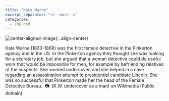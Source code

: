 ```yaml
---
title: "Kate_Warne"
excerpt_separator: "<!--more-->"
categories:
  - she.dbd
---
```



![center-aligned-image](https://cdn.pixabay.com/photo/2020/10/26/16/56/man-5687861_1280.png){: .align-center}

Kate Warne (1833-1868) was the first female detective in the Pinkerton agency and in the US. In the Pinkerton agency they thought she was looking for a secretary job, but she argued that a woman detective could do useful work that would be impossible for men, for example by befriending relatives of the suspects. She worked undercover, and she helped in a case regarding an assassination attempt to presidential candidate Lincoln. She was so successful that Pinkerton made her the head of the Female Detective Bureau.⁠
⁠
📷: [K.W. undercover as a man]⁠ on Wikimedia (Public domain)
